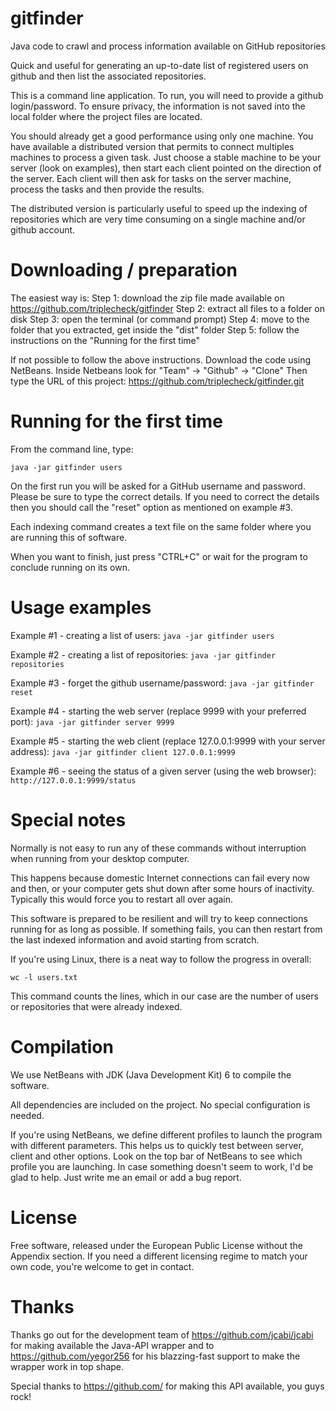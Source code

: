 gitfinder
=========

Java code to crawl and process information available on GitHub repositories

Quick and useful for generating an up-to-date list of registered users
on github and then list the associated repositories.

This is a command line application. To run, you will need to provide a 
github login/password. To ensure privacy, the information is not saved into
the local folder where the project files are located.

You should already get a good performance using only one machine. You have
available a distributed version that permits to connect multiples machines to
process a given task. Just choose a stable machine to be your server (look on examples),
then start each client pointed on the direction of the server. Each client will
then ask for tasks on the server machine, process the tasks and then provide the
results.

The distributed version is particularly useful to speed up the indexing of repositories which 
are very time consuming on a single machine and/or github account.


Downloading / preparation
=========================

The easiest way is:
Step 1: download the zip file made available on https://github.com/triplecheck/gitfinder
Step 2: extract all files to a folder on disk
Step 3: open the terminal (or command prompt)
Step 4: move to the folder that you extracted, get inside the "dist" folder
Step 5: follow the instructions on the "Running for the first time"

If not possible to follow the above instructions. Download the code using NetBeans.
Inside Netbeans look for "Team" -> "Github" -> "Clone"
Then type the URL of this project: https://github.com/triplecheck/gitfinder.git

Running for the first time
==========================

From the command line, type:

```java -jar gitfinder users```

On the first run you will be asked for a GitHub username and password. Please 
be sure to type the correct details. If you need to correct the details then 
you should call the "reset" option as mentioned on example #3.

Each indexing command creates a text file on the same folder where you are 
running this of software.

When you want to finish, just press "CTRL+C" or wait for the program to conclude 
running on its own.


Usage examples
==============

Example #1 - creating a list of users:
```java -jar gitfinder users```


Example #2 - creating a list of repositories:
```java -jar gitfinder repositories```


Example #3 - forget the github username/password:
```java -jar gitfinder reset```

Example #4 - starting the web server (replace 9999 with your preferred port):
```java -jar gitfinder server 9999```

Example #5 - starting the web client (replace 127.0.0.1:9999 with your server address):
```java -jar gitfinder client 127.0.0.1:9999```

Example #6 - seeing the status of a given server (using the web browser):
```http://127.0.0.1:9999/status```



Special notes
=============

Normally is not easy to run any of these commands without interruption when 
running from your desktop computer.

This happens because domestic Internet connections can fail every now and then, or your computer 
gets shut down after some hours of inactivity. Typically this would force you to restart all over again.

This software is prepared to be resilient and will try to keep connections running 
for as long as possible. If something fails, you can then restart from the last 
indexed information and avoid starting from scratch.

If you're using Linux, there is a neat way to follow the progress in overall:

```wc -l users.txt```

This command counts the lines, which in our case are the number of users or repositories that were already indexed.


Compilation
===========

We use NetBeans with JDK (Java Development Kit) 6 to compile the software.

All dependencies are included on the project. No special configuration 
is needed.

If you're using NetBeans, we define different profiles to launch the program
with different parameters. This helps us to quickly test between server, client
and other options. Look on the top bar of NetBeans to see which profile you are
launching. In case something doesn't seem to work, I'd be glad to help. Just 
write me an email or add a bug report.

License
=======
Free software, released under the European Public License without the Appendix
section. If you need a different licensing regime to match your own code, you're 
welcome to get in contact.


Thanks
======
Thanks go out for the development team of https://github.com/jcabi/jcabi for
making available the Java-API wrapper and to https://github.com/yegor256 for his blazzing-fast
support to make the wrapper work in top shape.

Special thanks to https://github.com/ for making this API available, you guys rock!

